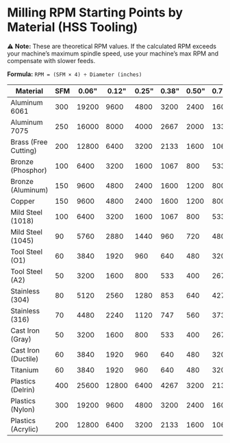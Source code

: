 # Milling RPM Starting Points by Material (HSS Tooling)

⚠ **Note:** These are theoretical RPM values. If the calculated RPM exceeds your machine’s maximum spindle speed, use your machine’s max RPM and compensate with slower feeds.

**Formula:** `RPM = (SFM × 4) ÷ Diameter (inches)`

| Material | SFM | 0.06" | 0.12" | 0.25" | 0.38" | 0.50" | 0.75" | 1.00" | 2.00" | 3.00" |
|----------|-----|-------|-------|-------|-------|-------|-------|-------|-------|-------|
| Aluminum 6061 | 300 | 19200 | 9600 | 4800 | 3200 | 2400 | 1600 | 1200 | 600 | 400 |
| Aluminum 7075 | 250 | 16000 | 8000 | 4000 | 2667 | 2000 | 1333 | 1000 | 500 | 333 |
| Brass (Free Cutting) | 200 | 12800 | 6400 | 3200 | 2133 | 1600 | 1067 | 800 | 400 | 267 |
| Bronze (Phosphor) | 100 | 6400 | 3200 | 1600 | 1067 | 800 | 533 | 400 | 200 | 133 |
| Bronze (Aluminum) | 150 | 9600 | 4800 | 2400 | 1600 | 1200 | 800 | 600 | 300 | 200 |
| Copper | 150 | 9600 | 4800 | 2400 | 1600 | 1200 | 800 | 600 | 300 | 200 |
| Mild Steel (1018) | 100 | 6400 | 3200 | 1600 | 1067 | 800 | 533 | 400 | 200 | 133 |
| Mild Steel (1045) | 90 | 5760 | 2880 | 1440 | 960 | 720 | 480 | 360 | 180 | 120 |
| Tool Steel (O1) | 60 | 3840 | 1920 | 960 | 640 | 480 | 320 | 240 | 120 | 80 |
| Tool Steel (A2) | 50 | 3200 | 1600 | 800 | 533 | 400 | 267 | 200 | 100 | 67 |
| Stainless (304) | 80 | 5120 | 2560 | 1280 | 853 | 640 | 427 | 320 | 160 | 107 |
| Stainless (316) | 70 | 4480 | 2240 | 1120 | 747 | 560 | 373 | 280 | 140 | 93 |
| Cast Iron (Gray) | 50 | 3200 | 1600 | 800 | 533 | 400 | 267 | 200 | 100 | 67 |
| Cast Iron (Ductile) | 60 | 3840 | 1920 | 960 | 640 | 480 | 320 | 240 | 120 | 80 |
| Titanium | 60 | 3840 | 1920 | 960 | 640 | 480 | 320 | 240 | 120 | 80 |
| Plastics (Delrin) | 400 | 25600 | 12800 | 6400 | 4267 | 3200 | 2133 | 1600 | 800 | 533 |
| Plastics (Nylon) | 300 | 19200 | 9600 | 4800 | 3200 | 2400 | 1600 | 1200 | 600 | 400 |
| Plastics (Acrylic) | 200 | 12800 | 6400 | 3200 | 2133 | 1600 | 1067 | 800 | 400 | 267 |